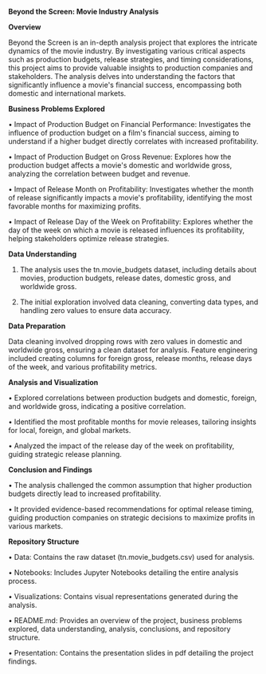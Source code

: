 
**Beyond the Screen: Movie Industry Analysis**

**Overview**

Beyond the Screen is an in-depth analysis project that explores the intricate dynamics of the movie industry. By investigating various critical aspects such as production budgets, release strategies, and timing considerations, this project aims to provide valuable insights to production companies and stakeholders. The analysis delves into understanding the factors that significantly influence a movie's financial success, encompassing both domestic and international markets.

**Business Problems Explored**

•	Impact of Production Budget on Financial Performance: Investigates the influence of production budget on a film's financial success, aiming to understand if a higher budget directly correlates with increased profitability.

•	Impact of Production Budget on Gross Revenue: Explores how the production budget affects a movie's domestic and worldwide gross, analyzing the correlation between budget and revenue.

•	Impact of Release Month on Profitability: Investigates whether the month of release significantly impacts a movie's profitability, identifying the most favorable months for maximizing profits.

•	Impact of Release Day of the Week on Profitability: Explores whether the day of the week on which a movie is released influences its profitability, helping stakeholders optimize release strategies.

**Data Understanding**

1. The analysis uses the tn.movie_budgets dataset, including details about movies, production budgets, release dates, domestic gross, and worldwide gross. 

2. The initial exploration involved data cleaning, converting data types, and handling zero values to ensure data accuracy.

**Data Preparation**

Data cleaning involved dropping rows with zero values in domestic and worldwide gross, ensuring a clean dataset for analysis. 
Feature engineering included creating columns for foreign gross, release months, release days of the week, and various profitability metrics.

**Analysis and Visualization**

•	Explored correlations between production budgets and domestic, foreign, and worldwide gross, indicating a positive correlation.

•	Identified the most profitable months for movie releases, tailoring insights for local, foreign, and global markets.

•	Analyzed the impact of the release day of the week on profitability, guiding strategic release planning.

**Conclusion and Findings**

•	The analysis challenged the common assumption that higher production budgets directly lead to increased profitability. 

•	It provided evidence-based recommendations for optimal release timing, guiding production companies on strategic decisions to maximize profits in various markets.

**Repository Structure**

•	Data: Contains the raw dataset (tn.movie_budgets.csv) used for analysis.

•	Notebooks: Includes Jupyter Notebooks detailing the entire analysis process.

•	Visualizations: Contains visual representations generated during the analysis.

•	README.md: Provides an overview of the project, business problems explored, data understanding, analysis, conclusions, and repository structure.

•	Presentation: Contains the presentation slides in pdf detailing the project findings.




